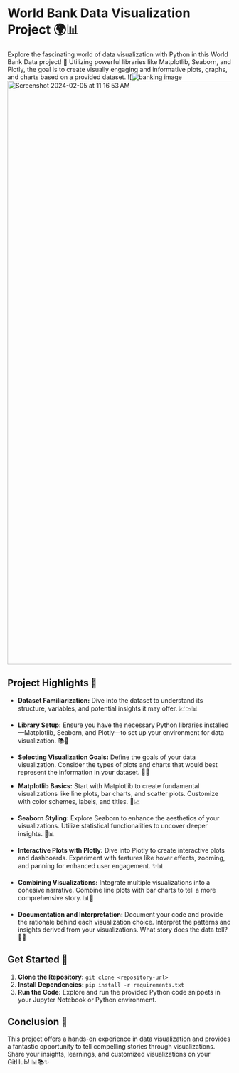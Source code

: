 # World Bank Data Visualization Project 🌍📊

Explore the fascinating world of data visualization with Python in this World Bank Data project! 🚀 Utilizing powerful libraries like Matplotlib, Seaborn, and Plotly, the goal is to create visually engaging and informative plots, graphs, and charts based on a provided dataset.
![![banking image](https://github.com/Adityaabhiram315/World-Bank-Data-Visualisation/assets/95640107/60595dae-511a-4adf-a432-535d02c35c69)
<img width="1309" alt="Screenshot 2024-02-05 at 11 16 53 AM" src="https://github.com/Adityaabhiram315/World-Bank-Data-Visualisation/assets/95640107/0f38934c-68fd-498c-ae42-59ada7b8dd38">


## Project Highlights 🌟

- **Dataset Familiarization:** Dive into the dataset to understand its structure, variables, and potential insights it may offer. 📈📉📊

- **Library Setup:** Ensure you have the necessary Python libraries installed—Matplotlib, Seaborn, and Plotly—to set up your environment for data visualization. 📚🐍

- **Selecting Visualization Goals:** Define the goals of your data visualization. Consider the types of plots and charts that would best represent the information in your dataset. 🎯📝

- **Matplotlib Basics:** Start with Matplotlib to create fundamental visualizations like line plots, bar charts, and scatter plots. Customize with color schemes, labels, and titles. 🎨📈

- **Seaborn Styling:** Explore Seaborn to enhance the aesthetics of your visualizations. Utilize statistical functionalities to uncover deeper insights. 🌈📊

- **Interactive Plots with Plotly:** Dive into Plotly to create interactive plots and dashboards. Experiment with features like hover effects, zooming, and panning for enhanced user engagement. ✨📊

- **Combining Visualizations:** Integrate multiple visualizations into a cohesive narrative. Combine line plots with bar charts to tell a more comprehensive story. 📊🔗

- **Documentation and Interpretation:** Document your code and provide the rationale behind each visualization choice. Interpret the patterns and insights derived from your visualizations. What story does the data tell? 📝🤔

## Get Started 🚀

1. **Clone the Repository:** `git clone <repository-url>`
2. **Install Dependencies:** `pip install -r requirements.txt`
3. **Run the Code:** Explore and run the provided Python code snippets in your Jupyter Notebook or Python environment.

## Conclusion 🎉

This project offers a hands-on experience in data visualization and provides a fantastic opportunity to tell compelling stories through visualizations. Share your insights, learnings, and customized visualizations on your GitHub! 📊📚✨
